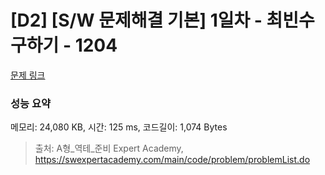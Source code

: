 # [D2] [S/W 문제해결 기본] 1일차 - 최빈수 구하기 - 1204 

[문제 링크](https://swexpertacademy.com/main/code/problem/problemDetail.do?contestProbId=AV13zo1KAAACFAYh) 

### 성능 요약

메모리: 24,080 KB, 시간: 125 ms, 코드길이: 1,074 Bytes



> 출처: A형_역테_준비 Expert Academy, https://swexpertacademy.com/main/code/problem/problemList.do